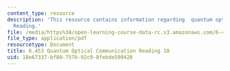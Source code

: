 ```yaml
---
content_type: resource
description: 'This resource contains information regarding  quantum optical communication:
  Reading.'
file: /media/https%3A/open-learning-course-data-rc.s3.amazonaws.com/6-453-quantum-optical-communication-fall-2016/18e67337bf80757b92c98febde590426_MIT6_453F16_Lect10_Notes.pdf
file_type: application/pdf
resourcetype: Document
title: 6.453 Quantum Optical Communication Reading 10
uid: 18e67337-bf80-757b-92c9-8febde590426
---
```

